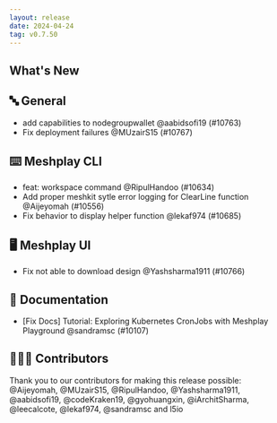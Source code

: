 ```yaml
---
layout: release
date: 2024-04-24
tag: v0.7.50
---
```


## What's New
## 🔤 General
- add capabilities to nodegroupwallet @aabidsofi19 (#10763)
- Fix deployment failures @MUzairS15 (#10767)

## ⌨️ Meshplay CLI

- feat: workspace command @RipulHandoo (#10634)
- Add proper meshkit sytle error logging for ClearLine function @Aijeyomah (#10556)
- Fix behavior to display helper function @lekaf974 (#10685)

## 🖥 Meshplay UI

- Fix not able to download design @Yashsharma1911 (#10766)

## 📖 Documentation

- [Fix Docs] Tutorial: Exploring Kubernetes CronJobs with Meshplay Playground @sandramsc (#10107)

## 👨🏽‍💻 Contributors

Thank you to our contributors for making this release possible:
@Aijeyomah, @MUzairS15, @RipulHandoo, @Yashsharma1911, @aabidsofi19, @codeKraken19, @gyohuangxin, @iArchitSharma, @leecalcote, @lekaf974, @sandramsc and l5io
